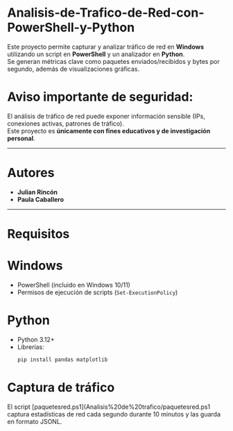 # Analisis-de-Trafico-de-Red-con-PowerShell-y-Python
Este proyecto permite capturar y analizar tráfico de red en **Windows** utilizando un script en **PowerShell** y un analizador en **Python**.  
Se generan métricas clave como paquetes enviados/recibidos y bytes por segundo, además de visualizaciones gráficas.

# **Aviso importante de seguridad:**  
El análisis de tráfico de red puede exponer información sensible (IPs, conexiones activas, patrones de tráfico).  
Este proyecto es **únicamente con fines educativos y de investigación personal**.  

---

# Autores
  - **Julian Rincón**  
  - **Paula Caballero**

---

# Requisitos

  # Windows
  - PowerShell (incluido en Windows 10/11)
  - Permisos de ejecución de scripts (`Set-ExecutionPolicy`)
  
  # Python
  - Python 3.12+
  - Librerías:
    ```bash
    pip install pandas matplotlib
    ```
# Captura de tráfico

El script [paquetesred.ps1](Analisis%20de%20trafico/paquetesred.ps1 captura estadísticas de red cada segundo durante 10 minutos y las guarda en formato JSONL.
